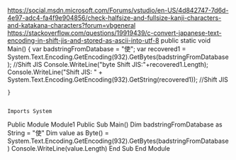 https://social.msdn.microsoft.com/Forums/vstudio/en-US/4d842747-7d6d-4e97-adc4-fa4f9e904856/check-halfsize-and-fullsize-kanji-characters-and-katakana-characters?forum=vbgeneral
https://stackoverflow.com/questions/19919439/c-convert-japanese-text-encoding-in-shift-jis-and-stored-as-ascii-into-utf-8
public static void Main()
	{
		var badstringFromDatabase = "使";
        var recovered1 = System.Text.Encoding.GetEncoding(932).GetBytes(badstringFromDatabase); //Shift JIS
		Console.WriteLine("byte Shift JIS:"+recovered1.Length);
        Console.WriteLine("Shift JIS: " + System.Text.Encoding.GetEncoding(932).GetString(recovered1)); //Shift JIS

	}
	
	
	Imports System
				
Public Module Module1
	Public Sub Main()
		Dim badstringFromDatabase as String = "使"
		Dim value as Byte() = System.Text.Encoding.GetEncoding(932).GetBytes(badstringFromDatabase)
		Console.WriteLine(value.Length)
	End Sub
End Module

